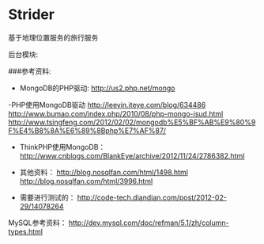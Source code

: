 Strider
=======

基于地理位置服务的旅行服务


后台模块:

###参考资料:
- MongoDB的PHP驱动:
http://us2.php.net/mongo

-PHP使用MongoDB驱动
http://leeyin.iteye.com/blog/634486
http://www.bumao.com/index.php/2010/08/php-mongo-isud.html
http://www.tsingfeng.com/2012/02/02/mongodb%E5%BF%AB%E9%80%9F%E4%B8%8A%E6%89%8Bphp%E7%AF%87/

- ThinkPHP使用MongoDB：
http://www.cnblogs.com/BlankEye/archive/2012/11/24/2786382.html

- 其他资料：
http://blog.nosqlfan.com/html/1498.html
http://blog.nosqlfan.com/html/3996.html



- 需要进行测试的：
http://code-tech.diandian.com/post/2012-02-29/14078264

MySQL参考资料：
http://dev.mysql.com/doc/refman/5.1/zh/column-types.html
